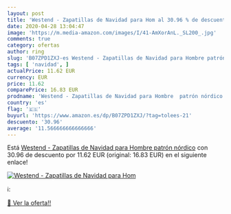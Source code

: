 ```yaml
---
layout: post
title: 'Westend - Zapatillas de Navidad para Hom al 30.96 % de descuento'
date: 2020-04-28 13:04:47
image: 'https://m.media-amazon.com/images/I/41-AmXorAnL._SL200_.jpg'
comments: true
category: ofertas
author: ring
slug: 'B07ZPD1ZXJ-es Westend - Zapatillas de Navidad para Hombre patrón nórdico'
tags: [ 'navidad', ]
actualPrice: 11.62 EUR
currency: EUR
price: 11.62
comparePrice: 16.83 EUR
prodname: 'Westend - Zapatillas de Navidad para Hombre  patrón nórdico'
country: 'es'
flag: '🇪🇸'
buyurl: 'https://www.amazon.es/dp/B07ZPD1ZXJ/?tag=tolees-21'
descuento: '30.96'
average: '11.566666666666666'
---
```


Está [Westend - Zapatillas de Navidad para Hombre  patrón nórdico](https://www.amazon.es/dp/B07ZPD1ZXJ/?tag=tolees-21) con 30.96 de descuento por 11.62 EUR (original: 16.83 EUR) en el siguiente enlace!

[![Westend - Zapatillas de Navidad para Hom](https://m.media-amazon.com/images/I/41-AmXorAnL._SL200_.jpg)](https://www.amazon.es/dp/B07ZPD1ZXJ/?tag=tolees-21)

ℹ️:


[🛒 Ver la oferta!!](https://www.amazon.es/dp/B07ZPD1ZXJ/?tag=tolees-21)
